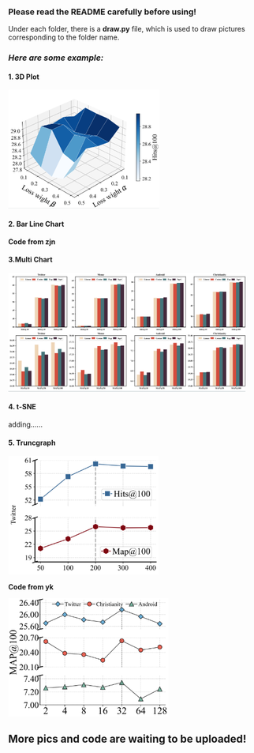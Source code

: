 ### Please read the README carefully before using!

Under each folder, there is a **draw.py** file, which is used to draw pictures corresponding to the folder name.



### *Here are some example:*

#### **1.** 3D Plot
<a><img src="./asset/3d plot.png" height="240"/></a>



#### 2. Bar Line Chart

**Code from zjn**

#### 3.Multi Chart

<a><img src="./asset/multi bar chart.png" height="240"/></a>


#### 4. t-SNE

adding......



#### 5. Truncgraph
<a><img src="./asset/trunc graph 1.png" height="240"/></a>

**Code from yk**

<a><img src="./asset/trunc graph 2.png" height="240"/></a>


## **More pics and code are waiting to be uploaded!**

